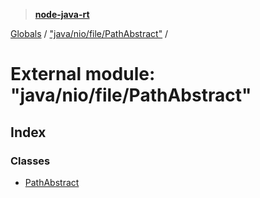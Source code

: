 > **[node-java-rt](../README.md)**

[Globals](../README.md) / ["java/nio/file/PathAbstract"](_java_nio_file_pathabstract_.md) /

# External module: "java/nio/file/PathAbstract"

## Index

### Classes

* [PathAbstract](../classes/_java_nio_file_pathabstract_.pathabstract.md)
